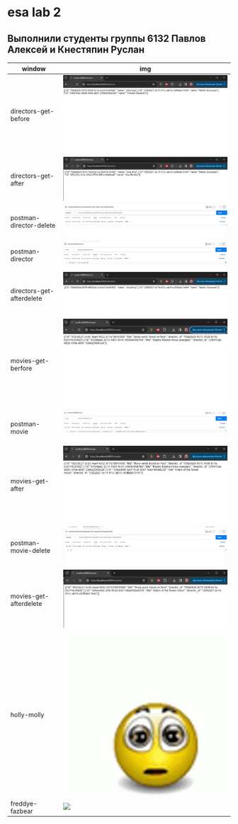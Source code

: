 <h1>esa lab 2</h1>
<h2>Выполнили студенты группы 6132 Павлов Алексей и Кнестяпин Руслан</h2>


| window    | img                       |
|-----------|---------------------------|
| directors-get-before     | ![](static/directors-get-before.jpg)     |
| directors-get-after    | ![](static/directors-get-after.jpg)     |
| postman-director-delete       | ![](static/postman-director-delete.jpg)       |
| postman-director | ![](static/postman-director.jpg)  |
| directors-get-afterdelete        | ![](static/directors-get-afterdelete.jpg)      |
| movies-get-berfore     | ![](static/movies-get-berfore.jpg)     |
| postman-movie | ![](static/postman-movie.jpg)  |
| movies-get-after    | ![](static/movies-get-after.jpg)     |
| postman-movie-delete       | ![](static/postman-movie-delete.jpg)       |
| movies-get-afterdelete        | ![](static/movies-get-afterdelete.jpg)      |
| holly-molly       | ![](static/gif.gif)       |
| freddye-fazbear        | ![](static/gif2.gif)      |